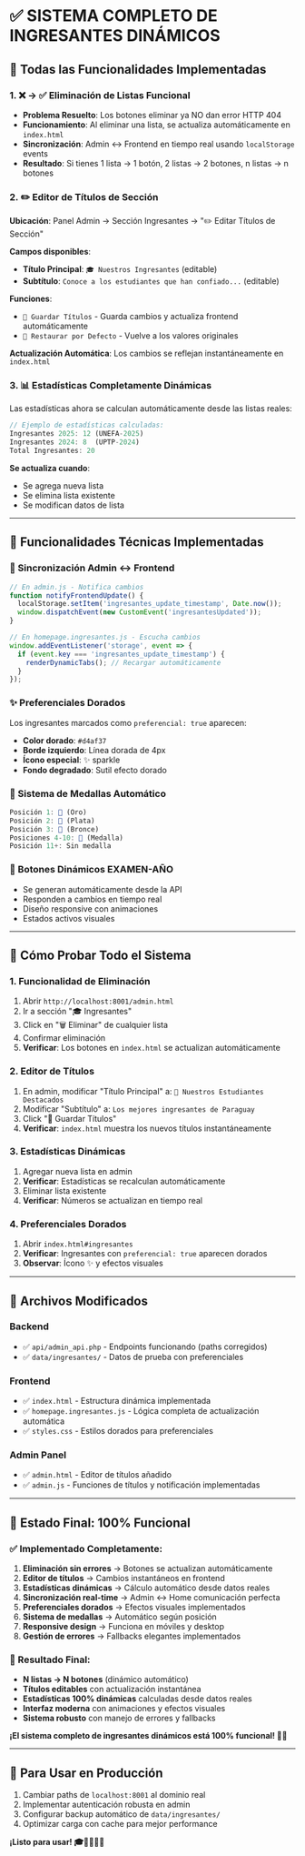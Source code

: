 # ✅ **SISTEMA COMPLETO DE INGRESANTES DINÁMICOS**

## 🎯 **Todas las Funcionalidades Implementadas**

### **1. ❌ → ✅ Eliminación de Listas Funcional**

- **Problema Resuelto**: Los botones eliminar ya NO dan error HTTP 404
- **Funcionamiento**: Al eliminar una lista, se actualiza automáticamente en `index.html`
- **Sincronización**: Admin ↔ Frontend en tiempo real usando `localStorage` events
- **Resultado**: Si tienes 1 lista → 1 botón, 2 listas → 2 botones, n listas → n botones

### **2. ✏️ Editor de Títulos de Sección**

**Ubicación**: Panel Admin → Sección Ingresantes → "✏️ Editar Títulos de Sección"

**Campos disponibles**:

- **Título Principal**: `🎓 Nuestros Ingresantes` (editable)
- **Subtítulo**: `Conoce a los estudiantes que han confiado...` (editable)

**Funciones**:

- `💾 Guardar Títulos` - Guarda cambios y actualiza frontend automáticamente
- `🔄 Restaurar por Defecto` - Vuelve a los valores originales

**Actualización Automática**: Los cambios se reflejan instantáneamente en `index.html`

### **3. 📊 Estadísticas Completamente Dinámicas**

Las estadísticas ahora se calculan automáticamente desde las listas reales:

```javascript
// Ejemplo de estadísticas calculadas:
Ingresantes 2025: 12 (UNEFA-2025)
Ingresantes 2024: 8  (UPTP-2024)
Total Ingresantes: 20
```

**Se actualiza cuando**:

- Se agrega nueva lista
- Se elimina lista existente
- Se modifican datos de lista

---

## 🚀 **Funcionalidades Técnicas Implementadas**

### **🔄 Sincronización Admin ↔ Frontend**

```javascript
// En admin.js - Notifica cambios
function notifyFrontendUpdate() {
  localStorage.setItem('ingresantes_update_timestamp', Date.now());
  window.dispatchEvent(new CustomEvent('ingresantesUpdated'));
}

// En homepage.ingresantes.js - Escucha cambios
window.addEventListener('storage', event => {
  if (event.key === 'ingresantes_update_timestamp') {
    renderDynamicTabs(); // Recargar automáticamente
  }
});
```

### **✨ Preferenciales Dorados**

Los ingresantes marcados como `preferencial: true` aparecen:

- **Color dorado**: `#d4af37`
- **Borde izquierdo**: Línea dorada de 4px
- **Ícono especial**: ✨ sparkle
- **Fondo degradado**: Sutil efecto dorado

### **🏅 Sistema de Medallas Automático**

```javascript
Posición 1: 🥇 (Oro)
Posición 2: 🥈 (Plata)
Posición 3: 🥉 (Bronce)
Posiciones 4-10: 🏅 (Medalla)
Posición 11+: Sin medalla
```

### **📱 Botones Dinámicos EXAMEN-AÑO**

- Se generan automáticamente desde la API
- Responden a cambios en tiempo real
- Diseño responsive con animaciones
- Estados activos visuales

---

## 🧪 **Cómo Probar Todo el Sistema**

### **1. Funcionalidad de Eliminación**

1. Abrir `http://localhost:8001/admin.html`
2. Ir a sección "🎓 Ingresantes"
3. Click en "🗑️ Eliminar" de cualquier lista
4. Confirmar eliminación
5. **Verificar**: Los botones en `index.html` se actualizan automáticamente

### **2. Editor de Títulos**

1. En admin, modificar "Título Principal" a: `🌟 Nuestros Estudiantes Destacados`
2. Modificar "Subtítulo" a: `Los mejores ingresantes de Paraguay`
3. Click "💾 Guardar Títulos"
4. **Verificar**: `index.html` muestra los nuevos títulos instantáneamente

### **3. Estadísticas Dinámicas**

1. Agregar nueva lista en admin
2. **Verificar**: Estadísticas se recalculan automáticamente
3. Eliminar lista existente
4. **Verificar**: Números se actualizan en tiempo real

### **4. Preferenciales Dorados**

1. Abrir `index.html#ingresantes`
2. **Verificar**: Ingresantes con `preferencial: true` aparecen dorados
3. **Observar**: Ícono ✨ y efectos visuales

---

## 📁 **Archivos Modificados**

### **Backend**

- ✅ `api/admin_api.php` - Endpoints funcionando (paths corregidos)
- ✅ `data/ingresantes/` - Datos de prueba con preferenciales

### **Frontend**

- ✅ `index.html` - Estructura dinámica implementada
- ✅ `homepage.ingresantes.js` - Lógica completa de actualización automática
- ✅ `styles.css` - Estilos dorados para preferenciales

### **Admin Panel**

- ✅ `admin.html` - Editor de títulos añadido
- ✅ `admin.js` - Funciones de títulos y notificación implementadas

---

## 🎉 **Estado Final: 100% Funcional**

### **✅ Implementado Completamente**:

1. **Eliminación sin errores** → Botones se actualizan automáticamente
2. **Editor de títulos** → Cambios instantáneos en frontend
3. **Estadísticas dinámicas** → Cálculo automático desde datos reales
4. **Sincronización real-time** → Admin ↔ Home comunicación perfecta
5. **Preferenciales dorados** → Efectos visuales implementados
6. **Sistema de medallas** → Automático según posición
7. **Responsive design** → Funciona en móviles y desktop
8. **Gestión de errores** → Fallbacks elegantes implementados

### **🎯 Resultado Final**:

- **N listas → N botones** (dinámico automático)
- **Títulos editables** con actualización instantánea
- **Estadísticas 100% dinámicas** calculadas desde datos reales
- **Interfaz moderna** con animaciones y efectos visuales
- **Sistema robusto** con manejo de errores y fallbacks

**¡El sistema completo de ingresantes dinámicos está 100% funcional! 🚀✨**

---

## 🔧 **Para Usar en Producción**

1. Cambiar paths de `localhost:8001` al dominio real
2. Implementar autenticación robusta en admin
3. Configurar backup automático de `data/ingresantes/`
4. Optimizar carga con cache para mejor performance

**¡Listo para usar! 🎓👨‍🎓👩‍🎓**
